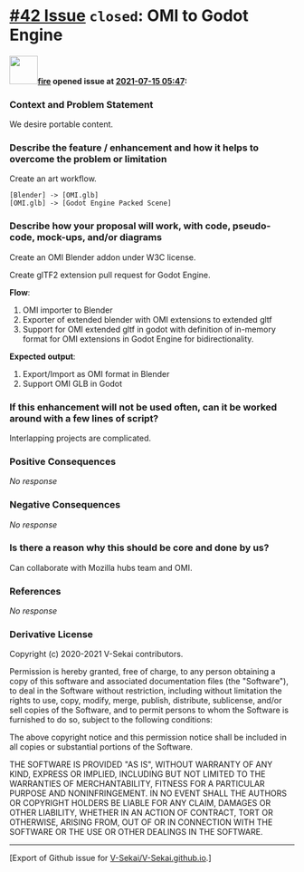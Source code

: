 # [\#42 Issue](https://github.com/V-Sekai/V-Sekai.github.io/issues/42) `closed`: OMI to Godot Engine

#### <img src="https://avatars.githubusercontent.com/u/32321?u=c2e06a3d2b49a467aa907e54aa259516440267cc&v=4" width="50">[fire](https://github.com/fire) opened issue at [2021-07-15 05:47](https://github.com/V-Sekai/V-Sekai.github.io/issues/42):

### Context and Problem Statement

We desire portable content.

### Describe the feature / enhancement and how it helps to overcome the problem or limitation


Create an art workflow. 

```nomnoml
[Blender] -> [OMI.glb]
[OMI.glb] -> [Godot Engine Packed Scene]
```


### Describe how your proposal will work, with code, pseudo-code, mock-ups, and/or diagrams

Create an OMI Blender addon under W3C license.

Create glTF2 extension pull request for Godot Engine.

**Flow**:

1. OMI importer to Blender
3. Exporter of extended blender with OMI extensions to extended gltf
4. Support for OMI extended gltf in godot with definition of in-memory format for OMI extensions in Godot Engine for bidirectionality.


**Expected output**:

1. Export/Import as OMI format in Blender
3. Support OMI GLB in Godot

### If this enhancement will not be used often, can it be worked around with a few lines of script?


Interlapping projects are complicated.


### Positive Consequences

_No response_

### Negative Consequences

_No response_

### Is there a reason why this should be core and done by us?

Can collaborate with Mozilla hubs team and OMI.


### References

_No response_

### Derivative License

Copyright (c) 2020-2021 V-Sekai contributors.

Permission is hereby granted, free of charge, to any person obtaining a copy
of this software and associated documentation files (the "Software"), to deal
in the Software without restriction, including without limitation the rights
to use, copy, modify, merge, publish, distribute, sublicense, and/or sell
copies of the Software, and to permit persons to whom the Software is
furnished to do so, subject to the following conditions:

The above copyright notice and this permission notice shall be included in all
copies or substantial portions of the Software.

THE SOFTWARE IS PROVIDED "AS IS", WITHOUT WARRANTY OF ANY KIND, EXPRESS OR
IMPLIED, INCLUDING BUT NOT LIMITED TO THE WARRANTIES OF MERCHANTABILITY,
FITNESS FOR A PARTICULAR PURPOSE AND NONINFRINGEMENT. IN NO EVENT SHALL THE
AUTHORS OR COPYRIGHT HOLDERS BE LIABLE FOR ANY CLAIM, DAMAGES OR OTHER
LIABILITY, WHETHER IN AN ACTION OF CONTRACT, TORT OR OTHERWISE, ARISING FROM,
OUT OF OR IN CONNECTION WITH THE SOFTWARE OR THE USE OR OTHER DEALINGS IN THE
SOFTWARE.





-------------------------------------------------------------------------------



[Export of Github issue for [V-Sekai/V-Sekai.github.io](https://github.com/V-Sekai/V-Sekai.github.io).]
